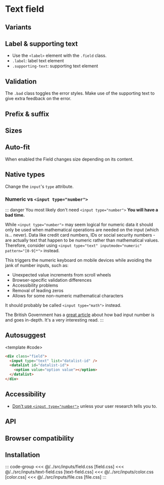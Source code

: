 <script setup>
	import Example from "../../.vitepress/theme/app/components/Example.vue"
	import Baseline from "../../.vitepress/theme/app/components/Baseline.vue"
</script>

# Text field

## Variants

<Example row>
<template #example>
<div class="field">
	<input type="text" placeholder="Outlined"/>
</div>

<div class="field filled">
	<input type="text" placeholder="Filled"/>
</div>
</template>
<template #code>

```html
<div class="field">
  <input type="text" placeholder="Outlined" />
</div>

<div class="field filled">
  <input type="text" placeholder="Filled" />
</div>
```

</template>
</Example>

## Label & supporting text

- Use the `<label>` element with the `.field` class.
- `.label`: label text element
- `.supporting-text`: supporting text element

<Example row>
<template #example>
<label class="field small">
	<span class="label">Label</span>
	<input type="text" placeholder="Placeholder"/>
	<span class="supporting-text">Supporting text</span>
</label>

<label class="field">
	<span class="label">Label</span>
	<input type="text" placeholder="Outlined"/>
	<span class="supporting-text">Supporting text</span>
</label>

<label class="field filled small">
	<span class="label">Label</span>
	<input type="text" placeholder="Filled"/>
	<span class="supporting-text">Supporting text</span>
</label>

<label class="field filled">
	<span class="label">Label</span>
	<input type="text" placeholder="Filled"/>
	<span class="supporting-text">Supporting text</span>
</label>
</template>
<template #code>

```html{2,4}
<label class="field">
  <span class="label">Label</span>
  <input type="text" placeholder="Placeholder" />
  <span class="supporting-text">Supporting text</span>
</label>
```

</template>
</Example>

## Validation

The `.bad` class toggles the error styles. Make use of the supporting text to give extra feedback on the error.

<Example row>
<template #example>
<label class="field bad">
	<span class="label">Label</span>
	<input type="text" placeholder="Placeholder" value="This isn't right"/>
	<span class="supporting-text">Only double-negatives are allowed.</span>
</label>

<label class="field bad filled">
	<span class="label">Label</span>
	<input type="text" placeholder="Placeholder" value="Uh-oh"/>
	<span class="supporting-text">Only letters from the first half of the alphabet are allowed.</span>
</label>
</template>
<template #code>

```html{1}
<label class="field bad">
  <span class="label">Label</span>
  <input type="text" placeholder="Placeholder" />
  <span class="supporting-text">Supporting text</span>
</label>
```

</template>
</Example>

## Prefix & suffix

## Sizes

<Example row>
<template #example>
	<div class="field small">
		<input type="text" placeholder="Small">
</div>
<div class="field">
		<input type="text" placeholder="Default">
</div>
</template>
<template #code>

```html{1,5}
<div class="field small">
  <!--  -->
</div>

<div class="field">
  <!--  -->
</div>
```

</template>
</Example>

## Auto-fit

When enabled the Field changes size depending on its content.

<Example row>
<template #example>
<div class="field auto-fit">
	<input type="text" placeholder="Auto-fit"/>
</div>
</template>
<template #code>

```html{1}
<div class="field auto-fit">
  <!--  -->
</div>
```

</template>
</Example>

## Native types

Change the `input`'s `type` attribute.

<Example row>
<template #example>
<div class="column">
	<div class="field">
		<input type="color" placeholder="Color">
</div>
<div class="field">
		<input type="email" placeholder="name@email.com">
</div>
<div class="field">
		<input type="file" placeholder="File">
</div>
	<div class="field">
		<input type="password" placeholder="Password">
</div>
	<div class="field">
		<input type="search" placeholder="Search">
</div>
		<div class="field">
		<input type="tel" placeholder="(666) 666-1337">
</div>
<div class="field">
		<input type="text" placeholder="Text">
</div>
	<div class="field">
		<input type="url" placeholder="https://yoursite.com">
</div>
</div>

<div class="column">
<div class="field">
<input type="date" placeholder="Date">
</div>
	<div class="field">
		<input type="datetime-local" placeholder="Datetime local">
</div>
<div class="field">
		<input type="month" placeholder="Month">
</div>
<div class="field">
		<input type="time" placeholder="Time">
</div>
<div class="field">
		<input type="week" placeholder="Week">
</div>
</div>
</template>
<template #code>

```html{2}
<div class="field">
  <input type="text" />
</div>
```

</template>
</Example>

### Numeric vs `<input type="number">`

::: danger You most likely don't need `<input type="number">`
**You will have a bad time.**

While `<input type="number">` may seem logical for numeric data it should only be used when mathematical operations are needed on the input (which is... never). Data like credit card numbers, IDs or social security numbers - are actually text that happen to be numeric rather than mathematical values. Therefore, consider using `<input type="text" inputmode="numeric" pattern="[0-9]*">` instead.

This triggers the numeric keyboard on mobile devices while avoiding the jank of number inputs, such as:

- Unexpected value increments from scroll wheels
- Browser-specific validation differences
- Accessibility problems
- Removal of leading zeros
- Allows for some non-numeric mathematical characters

It should probably be called `<input type="math">` instead.

The British Government has a [great article](https://technology.blog.gov.uk/2020/02/24/why-the-gov-uk-design-system-team-changed-the-input-type-for-numbers/) about how bad input number is and goes in-depth. It's a very interesting read.
:::

<Example column>
<template #example>

<div class="field">
	<input type="text" inputmode="numeric" pattern="[0-9]*" placeholder="Numeric">
</div>
</template>
<template #code>

```html{2}
<div class="field">
  <input type="text" inputmode="numeric" pattern="[0-9]*" placeholder="Numeric"> // [!code ++]
  <input type="number" placeholder="Number"> // [!code --]
</div>

```

</template>
</Example>

## Autosuggest

<!--@include: ./autosuggest-template.md -->

<Example row>
<template #example>
<div class="field">
<input type="text" list="users" placeholder="Users" />
<datalist id="users">
  <option value="Ray Manzarek"></option>
  <option value="Jonny Greenwood"></option>
  <option value="Marika Hackman"></option>
</datalist>
</div>

<div class="field">
<input type="email" list="users-email" placeholder="Emails" />
<datalist id="users-email">
  <option value="ray.manzarek@the.doors"></option>
  <option value="jonny.greenwood@radio.head"></option>
  <option value="marika@hack.man"></option>
</datalist>
</div>

</template>

<template #code>

```html
<div class="field">
  <input type="text" list="datalist-id" />
  <datalist id="datalist-id">
    <option value="option value"></option>
  </datalist>
</div>
```

</template>
</Example>

## Accessibility

- [Don't use `<input type="number">`](#numeric-vs-input-type-number) unless your user research tells you to.

## API

<!--@include: ./text-field-api.md -->

## Browser compatibility

<Baseline :ids="['field-sizing','datalist','light-dark', 'color-mix']" />

## Installation

::: code-group
<<< @/../src/inputs/field.css [field.css]
<<< @/../src/inputs/text-field.css [text-field.css]
<<< @/../src/inputs/color.css [color.css]
<<< @/../src/inputs/file.css [file.css]
:::
